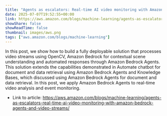 ```yaml
---
title: "Agents as escalators: Real-time AI video monitoring with Amazon Bedrock Agents and video streams"
date: 2025-07-07T19:52:55+00:00
link: https://aws.amazon.com/blogs/machine-learning/agents-as-escalators-real-time-ai-video-monitoring-with-amazon-bedrock-agents-and-video-streams/
showShare: false
showReadTime: false
thumbnail: images/aws.png
tags: ["aws.amazon.com/blogs/machine-learning"]
---
```

In this post, we show how to build a fully deployable solution that processes video streams using OpenCV, Amazon Bedrock for contextual scene understanding and automated responses through Amazon Bedrock Agents. This solution extends the capabilities demonstrated in Automate chatbot for document and data retrieval using Amazon Bedrock Agents and Knowledge Bases, which discussed using Amazon Bedrock Agents for document and data retrieval. In this post, we apply Amazon Bedrock Agents to real-time video analysis and event monitoring.

- Link to article: https://aws.amazon.com/blogs/machine-learning/agents-as-escalators-real-time-ai-video-monitoring-with-amazon-bedrock-agents-and-video-streams/